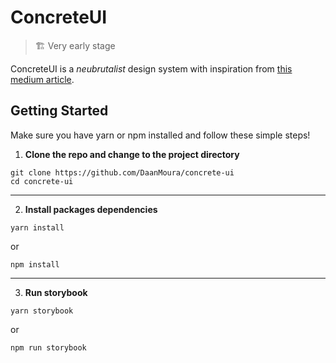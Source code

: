 # ConcreteUI

> 🏗 Very early stage

ConcreteUI is a _neubrutalist_ design system with inspiration from [this medium article](https://medium.com/user-experience-design-1/neubrutalism-is-taking-over-the-web-e9d09e0fe441).

## Getting Started

Make sure you have yarn or npm installed and follow these simple steps!

1. **Clone the repo and change to the project directory**

```
git clone https://github.com/DaanMoura/concrete-ui
cd concrete-ui
```
---

2. **Install packages dependencies**

```
yarn install
```
or
```
npm install
```

---

3. **Run storybook**
```
yarn storybook
```
or
```
npm run storybook
```
